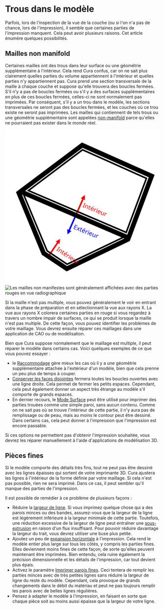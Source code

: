 Trous dans le modèle
====
Parfois, lors de l'inspection de la vue de la couche (ou si l'on n'a pas de chance, lors de l'impression), il semble que certaines parties de l'impression manquent. Cela peut avoir plusieurs raisons. Cet article énumère quelques possibilités.

Mailles non manifold
----
Certaines mailles ont des trous dans leur surface ou une géométrie supplémentaire à l'intérieur. Cela rend Cura confus, car on ne sait plus clairement quelles parties du volume appartiennent à l'intérieur et quelles parties n'y appartiennent pas. Cura prend une section transversale de la maille à chaque couche et suppose qu'elle trouvera des boucles fermées. S'il n'y a pas de boucles fermées ou s'il y a des surfaces supplémentaires en plus de ces boucles fermées, celles-ci ne sont normalement pas imprimées. Par conséquent, s'il y a un trou dans le modèle, les sections transversales ne seront pas des boucles fermées, et les couches où ce trou existe ne seront pas imprimées. Les mailles qui contiennent de tels trous ou une géométrie supplémentaire sont appelées [non-manifold](https://en.wikipedia.org/wiki/Manifold) parce qu'elles ne pourraient pas exister dans le monde réel. 

![Une pièce avec une paroi supplémentaire à l'intérieur, où il est ambigu que la partie inférieure soit à l'intérieur ou à l'extérieur de la pièce](../images/non_manifold_inside_fr.svg)
![Les mailles non manifestes sont généralement affichées avec des parties rouges en vue radiographique](../../../articles/images/x_ray.png)

Si la maille n'est pas multiple, vous pouvez généralement le voir en entrant dans la phase de préparation et en sélectionnant la vue aux rayons X. La vue aux rayons X colorera certaines parties en rouge si vous regardez à travers un nombre impair de surfaces, ce qui se produit lorsque la maille n'est pas multiple. De cette façon, vous pouvez identifier les problèmes de votre maillage. Vous devrez ensuite réparer ces maillages dans une application de CAO ou de modélisation.

Bien que Cura suppose normalement que le maillage est multiple, il peut réparer le modèle dans certains cas. Voici quelques exemples de ce que vous pouvez essayer :
* le [Raccommodage](../meshfix/meshfix_extensive_stitching.md) gère mieux les cas où il y a une géométrie supplémentaire attachée à l'extérieur d'un modèle, bien que cela prenne un peu plus de temps à couper.
* [Conserver les faces disjointes](../meshfix/meshfix_keep_open_polygons.md) fermera toutes les boucles ouvertes avec une ligne droite. Cela permet de fermer les petits espaces. Cependant, cela peut également donner un aspect très étrange au modèle s'il comporte de grands espaces.
* En dernier recours, le [Mode Surface](../blackmagic/magic_mesh_surface_mode.md) peut être utilisé pour imprimer des parties trouées comme une simple paroi, sans aucun contenu. Comme on ne sait pas où se trouve l'intérieur de cette partie, il n'y aura pas de remplissage ou de peau, mais au moins le contour peut être dessiné. Dans certains cas, cela peut donner à l'impression que l'impression est encore passable.

Si ces options ne permettent pas d'obtenir l'impression souhaitée, vous devrez les réparer manuellement à l'aide d'applications de modélisation 3D.

Pièces fines
----
Si le modèle comporte des détails très fins, tout ne peut pas être dessiné avec les lignes épaisses qui sortent de votre imprimante 3D. Cura ajustera les lignes à l'intérieur de la forme définie par votre maillage. Si cela n'est pas possible, rien ne sera imprimé. Dans ce cas, il peut sembler qu'il manque des parties de l'impression.

Il est possible de remédier à ce problème de plusieurs façons :
* Réduire la [largeur de ligne](../resolution/line_width.md). Si vous imprimez quelque chose qui a des parois minces ou des bandes, assurez-vous que la largeur de la ligne est légèrement inférieure à la largeur minimale de cette partie. Toutefois, une réduction excessive de la largeur de ligne peut entraîner une [sous-extrusion](underextrusion.md) en raison d'un flux insuffisant. Pour pouvoir réduire davantage la largeur du trait, vous devrez utiliser une buse plus petite.
* Ajoutez un peu de [expansion horizontale](../shell/xy_offset.md) à l'impression. Cela rend le modèle entier plus large sur tous les côtés, y compris les parties fines. Elles deviennent moins fines de cette façon, de sorte qu'elles peuvent maintenant être imprimées. Bien entendu, cela ruine également la précision dimensionnelle et les détails de l'impression, car tout devient plus épais.
* Activez le paramètre [Imprimer parois fines](../shell/fill_outline_gaps.md). Ceci tentera de remplir les parties minces avec de très petites lignes sans réduire la largeur de ligne du reste du modèle. Cependant, cela provoque de grands changements dans le débit du matériau et peut ne pas toujours remplir les parois avec de belles lignes régulières.
* Pensez à adapter le modèle à l'impression, en faisant en sorte que chaque pièce soit au moins aussi épaisse que la largeur de votre ligne.
